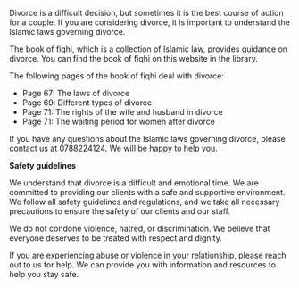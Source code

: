 Divorce is a difficult decision, but sometimes it is the best course of action for a couple. If you are considering divorce, it is important to understand the Islamic laws governing divorce.

The book of fiqhi, which is a collection of Islamic law, provides guidance on divorce. You can find the book of fiqhi on this website in the library.

The following pages of the book of fiqhi deal with divorce:

* Page 67: The laws of divorce
* Page 69: Different types of divorce
* Page 71: The rights of the wife and husband in divorce
* Page 71: The waiting period for women after divorce

If you have any questions about the Islamic laws governing divorce, please contact us at 0788224124. We will be happy to help you.

**Safety guidelines**

We understand that divorce is a difficult and emotional time. We are committed to providing our clients with a safe and supportive environment. We follow all safety guidelines and regulations, and we take all necessary precautions to ensure the safety of our clients and our staff.

We do not condone violence, hatred, or discrimination. We believe that everyone deserves to be treated with respect and dignity.

If you are experiencing abuse or violence in your relationship, please reach out to us for help. We can provide you with information and resources to help you stay safe.